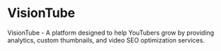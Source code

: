 # VisionTube
VisionTube - A platform designed to help YouTubers grow by providing analytics, custom thumbnails, and video SEO optimization services.
